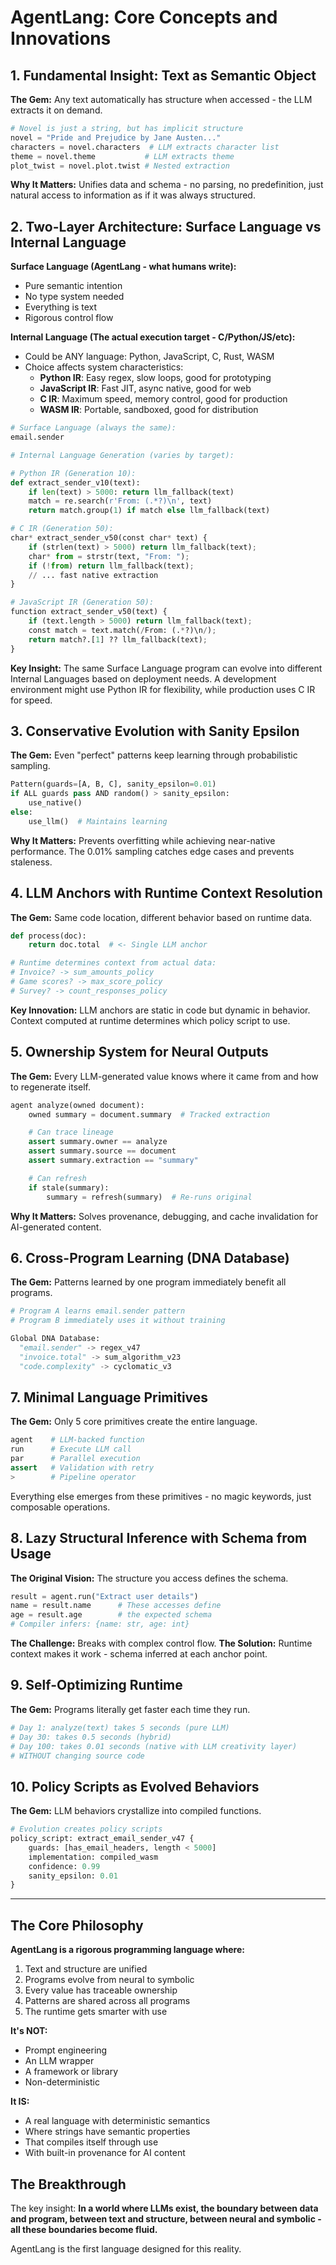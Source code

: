 # AgentLang: Core Concepts and Innovations

## 1. Fundamental Insight: Text as Semantic Object

**The Gem:** Any text automatically has structure when accessed - the LLM extracts it on demand.

```python
# Novel is just a string, but has implicit structure
novel = "Pride and Prejudice by Jane Austen..."
characters = novel.characters  # LLM extracts character list
theme = novel.theme           # LLM extracts theme
plot_twist = novel.plot.twist # Nested extraction
```

**Why It Matters:** Unifies data and schema - no parsing, no predefinition, just natural access to information as if it was always structured.

## 2. Two-Layer Architecture: Surface Language vs Internal Language

**Surface Language (AgentLang - what humans write):**
- Pure semantic intention
- No type system needed
- Everything is text
- Rigorous control flow

**Internal Language (The actual execution target - C/Python/JS/etc):**
- Could be ANY language: Python, JavaScript, C, Rust, WASM
- Choice affects system characteristics:
  - **Python IR**: Easy regex, slow loops, good for prototyping
  - **JavaScript IR**: Fast JIT, async native, good for web
  - **C IR**: Maximum speed, memory control, good for production
  - **WASM IR**: Portable, sandboxed, good for distribution

```python
# Surface Language (always the same):
email.sender

# Internal Language Generation (varies by target):

# Python IR (Generation 10):
def extract_sender_v10(text):
    if len(text) > 5000: return llm_fallback(text)
    match = re.search(r'From: (.*?)\n', text)
    return match.group(1) if match else llm_fallback(text)

# C IR (Generation 50):
char* extract_sender_v50(const char* text) {
    if (strlen(text) > 5000) return llm_fallback(text);
    char* from = strstr(text, "From: ");
    if (!from) return llm_fallback(text);
    // ... fast native extraction
}

# JavaScript IR (Generation 50):
function extract_sender_v50(text) {
    if (text.length > 5000) return llm_fallback(text);
    const match = text.match(/From: (.*?)\n/);
    return match?.[1] ?? llm_fallback(text);
}
```

**Key Insight:** The same Surface Language program can evolve into different Internal Languages based on deployment needs. A development environment might use Python IR for flexibility, while production uses C IR for speed.

## 3. Conservative Evolution with Sanity Epsilon

**The Gem:** Even "perfect" patterns keep learning through probabilistic sampling.

```python
Pattern(guards=[A, B, C], sanity_epsilon=0.01)
if ALL guards pass AND random() > sanity_epsilon:
    use_native()
else:
    use_llm()  # Maintains learning
```

**Why It Matters:** Prevents overfitting while achieving near-native performance. The 0.01% sampling catches edge cases and prevents staleness.

## 4. LLM Anchors with Runtime Context Resolution

**The Gem:** Same code location, different behavior based on runtime data.

```python
def process(doc):
    return doc.total  # <- Single LLM anchor

# Runtime determines context from actual data:
# Invoice? -> sum_amounts_policy
# Game scores? -> max_score_policy
# Survey? -> count_responses_policy
```

**Key Innovation:** LLM anchors are static in code but dynamic in behavior. Context computed at runtime determines which policy script to use.

## 5. Ownership System for Neural Outputs

**The Gem:** Every LLM-generated value knows where it came from and how to regenerate itself.

```python
agent analyze(owned document):
    owned summary = document.summary  # Tracked extraction

    # Can trace lineage
    assert summary.owner == analyze
    assert summary.source == document
    assert summary.extraction == "summary"

    # Can refresh
    if stale(summary):
        summary = refresh(summary)  # Re-runs original
```

**Why It Matters:** Solves provenance, debugging, and cache invalidation for AI-generated content.

## 6. Cross-Program Learning (DNA Database)

**The Gem:** Patterns learned by one program immediately benefit all programs.

```python
# Program A learns email.sender pattern
# Program B immediately uses it without training

Global DNA Database:
  "email.sender" -> regex_v47
  "invoice.total" -> sum_algorithm_v23
  "code.complexity" -> cyclomatic_v3
```

## 7. Minimal Language Primitives

**The Gem:** Only 5 core primitives create the entire language.

```python
agent    # LLM-backed function
run      # Execute LLM call
par      # Parallel execution
assert   # Validation with retry
>        # Pipeline operator
```

Everything else emerges from these primitives - no magic keywords, just composable operations.

## 8. Lazy Structural Inference with Schema from Usage

**The Original Vision:** The structure you access defines the schema.

```python
result = agent.run("Extract user details")
name = result.name      # These accesses define
age = result.age        # the expected schema
# Compiler infers: {name: str, age: int}
```

**The Challenge:** Breaks with complex control flow.
**The Solution:** Runtime context makes it work - schema inferred at each anchor point.

## 9. Self-Optimizing Runtime

**The Gem:** Programs literally get faster each time they run.

```python
# Day 1: analyze(text) takes 5 seconds (pure LLM)
# Day 30: takes 0.5 seconds (hybrid)
# Day 100: takes 0.01 seconds (native with LLM creativity layer)
# WITHOUT changing source code
```

## 10. Policy Scripts as Evolved Behaviors

**The Gem:** LLM behaviors crystallize into compiled functions.

```python
# Evolution creates policy scripts
policy_script: extract_email_sender_v47 {
    guards: [has_email_headers, length < 5000]
    implementation: compiled_wasm
    confidence: 0.99
    sanity_epsilon: 0.01
}
```

---

## The Core Philosophy

**AgentLang is a rigorous programming language where:**
1. Text and structure are unified
2. Programs evolve from neural to symbolic
3. Every value has traceable ownership
4. Patterns are shared across all programs
5. The runtime gets smarter with use

**It's NOT:**
- Prompt engineering
- An LLM wrapper
- A framework or library
- Non-deterministic

**It IS:**
- A real language with deterministic semantics
- Where strings have semantic properties
- That compiles itself through use
- With built-in provenance for AI content

## The Breakthrough

The key insight: **In a world where LLMs exist, the boundary between data and program, between text and structure, between neural and symbolic - all these boundaries become fluid.**

AgentLang is the first language designed for this reality.